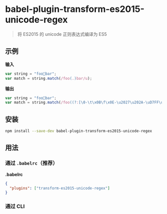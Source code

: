 # babel-plugin-transform-es2015-unicode-regex

> 将 ES2015 的 unicode 正则表达式编译为 ES5

## 示例

**输入**

```js
var string = "foo💩bar";
var match = string.match(/foo(.)bar/u);
```

**输出**

```js
var string = "foo💩bar";
var match = string.match(/foo((?:[\0-\t\x0B\f\x0E-\u2027\u202A-\uD7FF\uE000-\uFFFF]|[\uD800-\uDBFF][\uDC00-\uDFFF]|[\uD800-\uDBFF](?![\uDC00-\uDFFF])|(?:[^\uD800-\uDBFF]|^)[\uDC00-\uDFFF]))bar/);
```

## 安装

```sh
npm install --save-dev babel-plugin-transform-es2015-unicode-regex
```

## 用法

### 通过 `.babelrc`（推荐）

**.babelrc**

```json
{
  "plugins": ["transform-es2015-unicode-regex"]
}
```

### 通过 CLI

```sh
babel --plugins transform-es2015-unicode-regex script.js
```

### 通过 Node API

```javascript
require("babel-core").transform("code", {
  plugins: ["transform-es2015-unicode-regex"]
});
```
